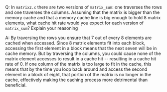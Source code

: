 Q: In `matrix2.c` there are two versions of `matrix_sum`: one traverses the rows and one traverses the columns.  Assuming that the matrix is bigger than the memory cache and that a memory cache line is big enough to hold 8 matrix elements, what cache hit rate would you expect for each version of `matrix_sum`?  Explain your reasoning

A: By traversing the rows you ensure that 7 out of every 8 elements are cached when accessed. Since 8 matrix elements fit into each block, accessing the first element in a block means that the next seven will be in cache memory.  But by traversing the columns, you could cause none of the matrix element accesses to result in a cache hit -- resulting in a cache hit rate of 0. If one column of the matrix is too large to fit in the cache, this means that by the time you loop back around and access the second element in a block of eight, that portion of the matrix is no longer in the cache, effectively making the caching process more detrimental than beneficial.      